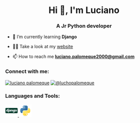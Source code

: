 <h1 align="center">Hi 👋, I'm Luciano</h1>
<h3 align="center">A Jr Python developer</h3>

- 🌱 I’m currently learning **Django**

- 👨‍💻 Take a look at my [website](https://luciano-web.netlify.app/)

- 📫 How to reach me **luciano.palomeque2000@gmail.com**

<h3 align="left">Connect with me:</h3>
<p align="left">
<a href="https://linkedin.com/in/luciano palomeque" target="blank"><img align="center" src="https://raw.githubusercontent.com/rahuldkjain/github-profile-readme-generator/master/src/images/icons/Social/linked-in-alt.svg" alt="luciano palomeque" height="30" width="40" /></a>
<a href="https://medium.com/@luchopalomeque" target="blank"><img align="center" src="https://raw.githubusercontent.com/rahuldkjain/github-profile-readme-generator/master/src/images/icons/Social/medium.svg" alt="@luchopalomeque" height="30" width="40" /></a>
</p>

<h3 align="left">Languages and Tools:</h3>
<p align="left"> <a href="https://www.djangoproject.com/" target="_blank"> <img src="https://raw.githubusercontent.com/devicons/devicon/master/icons/django/django-original.svg" alt="django" width="40" height="40"/> </a> <a href="https://www.python.org" target="_blank"> <img src="https://raw.githubusercontent.com/devicons/devicon/master/icons/python/python-original.svg" alt="python" width="40" height="40"/> </a> </p>
